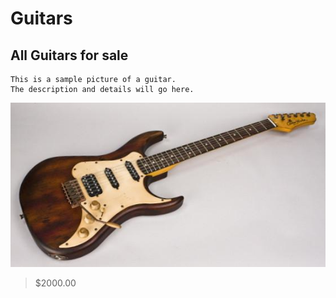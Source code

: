 # Guitars

## All Guitars for sale

```
This is a sample picture of a guitar.
The description and details will go here.
```
![](pics/LargeGuitarTest1.jpg)
> $2000.00
